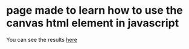 # page made to learn how to use the canvas html element in javascript

You can see the results [here](https://atenux.github.io/canvas-tutorial/)